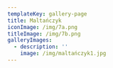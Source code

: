 ```yaml
---
templateKey: gallery-page
title: Maltańczyk
iconImage: /img/7a.png
titleImage: /img/7b.png
galleryImages:
  - description: ''
    image: /img/maltańczyk1.jpg
---
```


